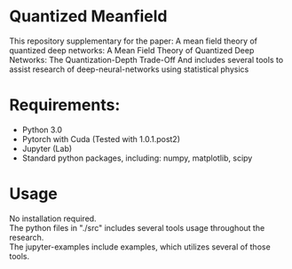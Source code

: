 # Quantized Meanfield
This repository supplementary for the paper:
A mean field theory of quantized deep networks: A Mean Field Theory of Quantized Deep Networks: The Quantization-Depth Trade-Off
And includes several tools to assist research of deep-neural-networks using statistical physics

# Requirements:
* Python 3.0
* Pytorch with Cuda (Tested with 1.0.1.post2)
* Jupyter (Lab)
* Standard python packages, including: numpy, matplotlib, scipy

# Usage
No installation required.  
The python files in "./src" includes several tools usage throughout the research.  
The jupyter-examples include examples, which utilizes several of those tools.  
